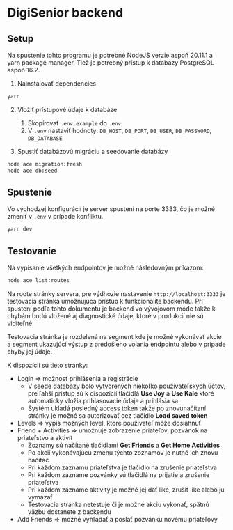 # DigiSenior backend

## Setup

Na spustenie tohto programu je potrebné NodeJS verzie aspoň 20.11.1 a yarn package manager. Tiež je potrebný prístup k databázy PostgreSQL aspoň 16.2. 

  1. Nainstalovať dependencies
  ```bash
  yarn
  ```
  2. Vložiť prístupové údaje k databáze
     1. Skopírovať `.env.example` do  `.env`
     2. V `.env` nastaviť hodnoty: `DB_HOST`, `DB_PORT`, `DB_USER`, `DB_PASSWORD`, `DB_DATABASE`
  
  3. Spustiť databázovú migráciu a seedovanie databázy
  ```bash
  node ace migration:fresh
  node ace db:seed
  ```

## Spustenie

Vo východzej konfigurácií je server spustení na porte 3333, čo je možné zmeniť v `.env` v prípade konfliktu.

```bash
yarn dev
```

## Testovanie

Na vypísanie všetkých endpointov je možné následovným príkazom:

```bash
node ace list:routes
```

Na roote stránky servera, pre výdhozie nastavenie `http://localhost:3333` je testovacia stránka umožnujúca prístup k funkcionalite backendu. Pri spustení podľa tohto dokumentu je backend vo vývojovom móde takže k chybám budú vložené aj diagnostické údaje, ktoré v produkcií nie sú viditeľné.

Testovacia stránka je rozdelená na segment kde je možné vykonávať akcie a segment ukazujúci výstup z predošlého volania endpointu alebo v prípade chyby jej údaje. 

K dispozícií sú tieto stránky:

  - Login ⇒ možnosť prihlásenia a registrácie
     - V seede databázy bolo vytvorených niekoľko používateľských účtov, pre ľahší prístup sú k dispozícií tlačidlá **Use Joy** a **Use Kale** ktoré automaticky vložia prihlasovacie údaje a prihlásia sa.
     - Systém ukladá posledný access token takže po znovunačítaní stránky je možné sa autorizovať cez tlačidlo **Load saved token** 
  - Levels ⇒ výpis možných level, ktoré používateľ môže dosiahnuť
  - Friend + Activities ⇒ umožnuje zobrazenie priateľov, pozvánok na priateľstvo a aktivít
     - Zoznamy sú načítané tlačidlami **Get Friends** a **Get Home Activities**
     - Po akcií vykonávajúcu zmenu týchto zoznamov je nutné ich znovu načítač
     - Pri každom záznamu priateľstva je tlačidlo na zrušenie priateľstva
     - Pri každom zázname pozvánky sú tlačidlá na prijatie a zrušenie priateľstva
     - Pri každom zázname aktivity je možné jej dať like, zrušiť like alebo ju vymazať
     - Testovacia stránka netestuje či je možné akciu vykonať, spätnú väzbu dostanete z backendu
  - Add Friends ⇒ možné vyhľadať a poslať pozvánku novému priateľovy  
